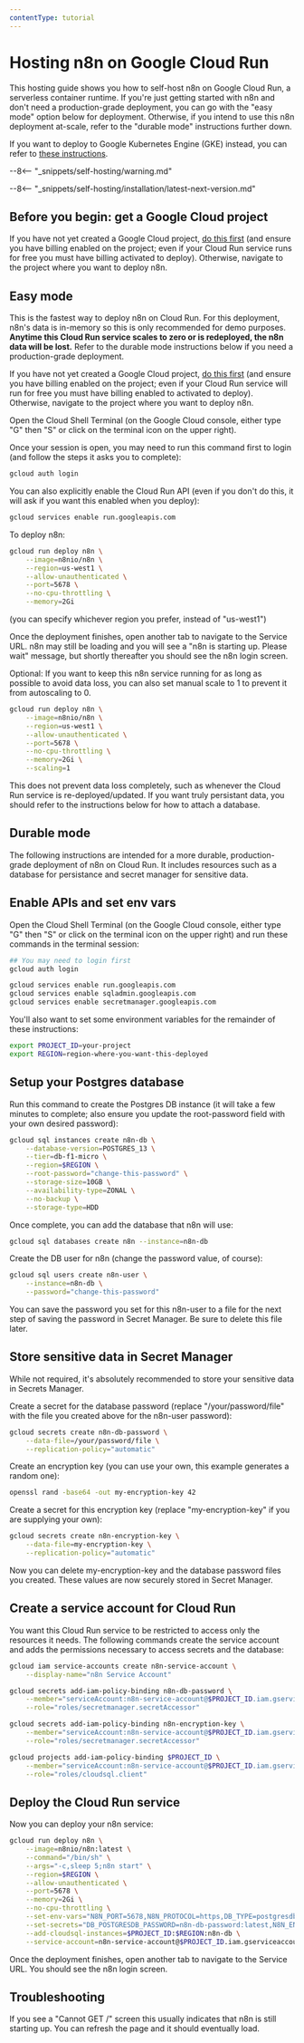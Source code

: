 ```yaml
---
contentType: tutorial
---
```


# Hosting n8n on Google Cloud Run

This hosting guide shows you how to self-host n8n on Google Cloud Run, a serverless container runtime. If you're just getting started with n8n and don't need a production-grade deployment, you can go with the "easy mode" option below for deployment. Otherwise, if you intend to use this n8n deployment at-scale, refer to the "durable mode" instructions further down.

If you want to deploy to Google Kubernetes Engine (GKE) instead, you can refer to [these instructions](/hosting/installation/server-setups/google-kubernetes-engine.md).

--8<-- "_snippets/self-hosting/warning.md"

--8<-- "_snippets/self-hosting/installation/latest-next-version.md"

## Before you begin: get a Google Cloud project

If you have not yet created a Google Cloud project, [do this first](https://developers.google.com/workspace/guides/create-project) (and ensure you have billing enabled on the project; even if your Cloud Run service runs for free you must have billing activated to deploy). Otherwise, navigate to the project where you want to deploy n8n.

## Easy mode

This is the fastest way to deploy n8n on Cloud Run. For this deployment, n8n's data is in-memory so this is only recommended for demo purposes. **Anytime this Cloud Run service scales to zero or is redeployed, the n8n data will be lost.** Refer to the durable mode instructions below if you need a production-grade deployment.

If you have not yet created a Google Cloud project, [do this first](https://developers.google.com/workspace/guides/create-project) (and ensure you have billing enabled on the project; even if your Cloud Run service will run for free you must have billing enabled to activated to deploy). Otherwise, navigate to the project where you want to deploy n8n.

Open the Cloud Shell Terminal (on the Google Cloud console, either type "G" then "S" or click on the terminal icon on the upper right).

Once your session is open, you may need to run this command first to login (and follow the steps it asks you to complete):

```sh
gcloud auth login
```

You can also explicitly enable the Cloud Run API (even if you don't do this, it will ask if you want this enabled when you deploy):

```sh
gcloud services enable run.googleapis.com
```

To deploy n8n:

```sh
gcloud run deploy n8n \
    --image=n8nio/n8n \
    --region=us-west1 \
    --allow-unauthenticated \
    --port=5678 \
    --no-cpu-throttling \
    --memory=2Gi
```

(you can specify whichever region you prefer, instead of "us-west1")

Once the deployment finishes, open another tab to navigate to the Service URL. n8n may still be loading and you will see a "n8n is starting up. Please wait" message, but shortly thereafter you should see the n8n login screen. 

Optional: If you want to keep this n8n service running for as long as possible to avoid data loss, you can also set manual scale to 1 to prevent it from autoscaling to 0. 

```sh
gcloud run deploy n8n \
    --image=n8nio/n8n \
    --region=us-west1 \
    --allow-unauthenticated \
    --port=5678 \
    --no-cpu-throttling \
    --memory=2Gi \
    --scaling=1
```

This does not prevent data loss completely, such as whenever the Cloud Run service is re-deployed/updated. If you want truly persistant data, you should refer to the instructions below for how to attach a database.

## Durable mode

The following instructions are intended for a more durable, production-grade deployment of n8n on Cloud Run. It includes resources such as a database for persistance and secret manager for sensitive data.

## Enable APIs and set env vars

Open the Cloud Shell Terminal (on the Google Cloud console, either type "G" then "S" or click on the terminal icon on the upper right) and run these commands in the terminal session:

```sh
## You may need to login first
gcloud auth login

gcloud services enable run.googleapis.com
gcloud services enable sqladmin.googleapis.com
gcloud services enable secretmanager.googleapis.com
```

You'll also want to set some environment variables for the remainder of these instructions:

```sh
export PROJECT_ID=your-project
export REGION=region-where-you-want-this-deployed
```

## Setup your Postgres database

Run this command to create the Postgres DB instance (it will take a few minutes to complete; also ensure you update the root-password field with your own desired password):

```sh
gcloud sql instances create n8n-db \
    --database-version=POSTGRES_13 \
    --tier=db-f1-micro \
    --region=$REGION \
    --root-password="change-this-password" \
    --storage-size=10GB \
    --availability-type=ZONAL \
    --no-backup \
    --storage-type=HDD
```

Once complete, you can add the database that n8n will use:

```sh
gcloud sql databases create n8n --instance=n8n-db
```

Create the DB user for n8n (change the password value, of course):

```sh
gcloud sql users create n8n-user \
    --instance=n8n-db \
    --password="change-this-password"
```

You can save the password you set for this n8n-user to a file for the next step of saving the password in Secret Manager. Be sure to delete this file later.

## Store sensitive data in Secret Manager

While not required, it's absolutely recommended to store your sensitive data in Secrets Manager.

Create a secret for the database password (replace "/your/password/file" with the file you created above for the n8n-user password):

```sh
gcloud secrets create n8n-db-password \
    --data-file=/your/password/file \
    --replication-policy="automatic"
```

Create an encryption key (you can use your own, this example generates a random one):

```sh
openssl rand -base64 -out my-encryption-key 42
```

Create a secret for this encryption key (replace "my-encryption-key" if you are supplying your own):

```sh
gcloud secrets create n8n-encryption-key \
    --data-file=my-encryption-key \
    --replication-policy="automatic"
```

Now you can delete my-encryption-key and the database password files you created. These values are now securely stored in Secret Manager.

## Create a service account for Cloud Run

You want this Cloud Run service to be restricted to access only the resources it needs. The following commands create the service account and adds the permissions necessary to access secrets and the database:

```sh
gcloud iam service-accounts create n8n-service-account \
    --display-name="n8n Service Account"

gcloud secrets add-iam-policy-binding n8n-db-password \
    --member="serviceAccount:n8n-service-account@$PROJECT_ID.iam.gserviceaccount.com" \
    --role="roles/secretmanager.secretAccessor"

gcloud secrets add-iam-policy-binding n8n-encryption-key \
    --member="serviceAccount:n8n-service-account@$PROJECT_ID.iam.gserviceaccount.com" \
    --role="roles/secretmanager.secretAccessor"

gcloud projects add-iam-policy-binding $PROJECT_ID \
    --member="serviceAccount:n8n-service-account@$PROJECT_ID.iam.gserviceaccount.com" \
    --role="roles/cloudsql.client"
```

## Deploy the Cloud Run service

Now you can deploy your n8n service:

```sh
gcloud run deploy n8n \
    --image=n8nio/n8n:latest \
    --command="/bin/sh" \
    --args="-c,sleep 5;n8n start" \
    --region=$REGION \
    --allow-unauthenticated \
    --port=5678 \
    --memory=2Gi \
    --no-cpu-throttling \
    --set-env-vars="N8N_PORT=5678,N8N_PROTOCOL=https,DB_TYPE=postgresdb,DB_POSTGRESDB_DATABASE=n8n,DB_POSTGRESDB_USER=n8n-user,DB_POSTGRESDB_HOST=/cloudsql/$PROJECT_ID:$REGION:n8n-db,DB_POSTGRESDB_PORT=5432,DB_POSTGRESDB_SCHEMA=public,GENERIC_TIMEZONE=UTC,QUEUE_HEALTH_CHECK_ACTIVE=true" \
    --set-secrets="DB_POSTGRESDB_PASSWORD=n8n-db-password:latest,N8N_ENCRYPTION_KEY=n8n-encryption-key:latest" \
    --add-cloudsql-instances=$PROJECT_ID:$REGION:n8n-db \
    --service-account=n8n-service-account@$PROJECT_ID.iam.gserviceaccount.com
```

Once the deployment finishes, open another tab to navigate to the Service URL. You should see the n8n login screen.

## Troubleshooting

If you see a "Cannot GET /" screen this usually indicates that n8n is still starting up. You can refresh the page and it should eventually load.
